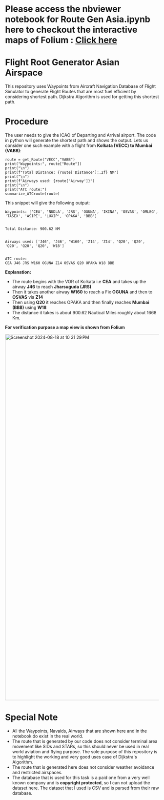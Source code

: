 # Please access the nbviewer notebook for Route Gen Asia.ipynb here to checkout the interactive maps of Folium : [Click here](https://nbviewer.org/github/Anik320Bhowmick737/Flight-Root-Generator-Asian-Airspace/blob/main/Route%20Gen%20Asia.ipynb)
# Flight Root Generator Asian Airspace
This repository uses Waypoints from Aircraft Navigation Database of Flight Simulator to generate Flight Routes that are most fuel efficient by considering shortest path. Dijkstra Algorithm is used for getting this shortest path.

# Procedure
The user needs to give the ICAO of Departing and Arrival airport. The code in python will generate the shortest path and shows the output. Lets us consider one such example with a flight from **Kolkata (VECC) to Mumbai (VABB)**:
```
route = get_Route("VECC","VABB")
print("Waypoints:", route["Route"])
print("\n")
print(f"Total Distance: {route['Distance']:.2f} NM")
print("\n")
print(f"Airways used: {route['Airway']}")
print("\n")
print("ATC route:")
summarize_ATCroute(route)
```
This snippet will give the following output:
```
Waypoints: ['CEA', 'NUDLA', 'JRS', 'OGUNA', 'IKINA', 'OSVAS', 'OMLEG', 'TASEX', 'ASIPI', 'LUXIP', 'OPAKA', 'BBB']


Total Distance: 900.62 NM


Airways used: ['J46', 'J46', 'W160', 'Z14', 'Z14', 'Q20', 'Q20', 'Q20', 'Q20', 'Q20', 'W18']


ATC route:
CEA J46 JRS W160 OGUNA Z14 OSVAS Q20 OPAKA W18 BBB

```
**Explanation:**


* The route begins with the VOR of Kolkata i.e **CEA** and takes up the airway **J46** to reach **Jharsuguda (JRS)**
* Then it takes another airway **W160** to reach a Fix **OGUNA** and then to **OSVAS** via **Z14**
* Then using **Q20** it reaches OPAKA and then finally reaches **Mumbai (BBB)** using **W18**
* The distance it takes is about 900.62 Nautical Miles roughly about 1668 Km.

**For verification purpose a map view is shown from Folium**


<img width="1200" alt="Screenshot 2024-08-18 at 10 31 29 PM" src="https://github.com/user-attachments/assets/57af1d6d-6ae1-4050-b642-9ceeb1755517">


# Special Note
* All the Waypoints, Navaids, Airways that are shown here and in the notebook do exist in the real world.
* The route that is generated by our code does not consider terminal area movement like SIDs and STARs, so this should never be used in real world aviation and flying purpose. The sole purpose of this repository is to highlight the working and very good uses case of Dijkstra's Algorithm.
* The route that is generated here does not consider weather avoidance and restricted airspaces.
* The database that is used for this task is a paid one from a very well known company and is **copyright protected**, so I can not upload the dataset here. The dataset that I used is CSV and is parsed from their raw database.
